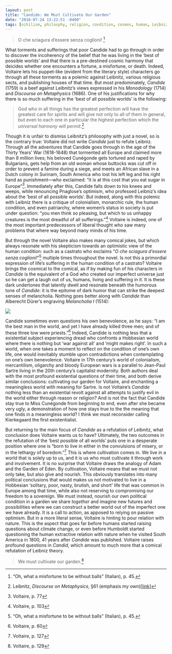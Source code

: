 ```yaml
---
layout: post
title: "Candide: We Must Cultivate Our Garden"
date: "2018-07-24 13:22:51 -0400"
tags: [nihilism, philosphy, religion, condition, cosmos, human, Leibniz, Voltaire]
---
```



> O che sciagura d’essere senza coglioni! [^1]

What torments and sufferings that poor Candide had to go through in order to discover the incoherency of the belief that he was living in the ‘best of possible worlds’ and that there is a pre-destined cosmic harmony that deicides whether one encounters a fortune, a misfortune, or death. Indeed, Voltaire lets his puppet-like (evident from the literary style) characters go through all these torments as a polemic against Leibnitz, various religious sects, and publishing houses of that time. But most predominately, *Candide* (1759) is a beef against Leibnitz’s views expressed in his *Monodology* (1714) and *Discourse on Metaphysics* (1686). One of his justifications for why there is so much suffering in the ‘best of all possible worlds’ is the following: 

> God who in all things has the greatest perfection will have the greatest care for spirits and will give not only to all of them in general, but even to each one in particular the highest perfection which the *universal harmony will permit*.[^5]

Though it is unfair to dismiss Leibnitz’s philosophy with just a novel, so is the contrary true: Voltaire did not write *Candide* just to refute Leibniz. Through all the adventures that Candide goes through in the age of the Thirty Years’ War (1618-1648) that tormented all Europe and claimed more than 8 million lives; his beloved Cunégonde gets tortured and raped by Bulgarians, gets help from an old woman whose buttocks was cut off in order to prevent a famine during a siege, and meets an African slave in a Dutch colony in Surinam, South America who lost his left leg and his right hand as punishment—who exclaimed: “it is at this cost that you eat sugar in Europe”[^3]. Immediately after this, Candide falls down to his knees and weeps, while renouncing Pnaglose’s optimism, who professed Leibniz’s idea about the ‘best of all possible worlds’. But indeed, along with this polemic with Leibniz there is a critique of colonialism, monarchic rule, the human condition, and even patriarchy, where women’s status in society is put under question: “you men think so pleasing, but which to us unhappy creatures is the most dreadful of all sufferings.”[^6] Voltaire is indeed, one of the most important predecessors of liberal thought who saw many problems that where way beyond many minds of his time.

But through the novel Voltaire also makes many comical jokes, but which always resonate with his skepticism towards an optimistic view of the human condition: such as a castrato who exclaims “*O che sciagura d’essere senza coglioni!*”[^1] multiple times throughout the novel. Is not this a primordial expression of life’s suffering in the human condition of a castrato? Voltaire brings the cosmical to the comical, as if by making fun of his characters in *Candide* is the equivalent of a God who created our imperfect universe just so he can get a laugh out of us, humans, living and suffering in it. It is these dark undertones that latently dwell and resonate beneath the humorous tone of *Candide*: it is the epitome of dark humor that can strike the deepest senses of melancholia. Nothing goes better along with *Candide* than Alberecht Dürer’s engraving *Melancholia I* (1514):

![](/images/melancholia-durer.jpeg)

Candide sometimes even questions his own benevolence, as he says: “I am the best man in the world, and yet I have already killed three men; and of these three tow were priests.”[^4] Indeed, Candide is nothing less that a existential subject experiencing dread who confronts a Hobbesian world where there is nothing but ‘war against all’ and ‘might makes right’. In such a world, when one takes a moment to reflect on the condition of one’s own life, one would inevitably stumble upon contradictions when contemplating on one’s own benevolence. Voltaire in 17th century’s world of colonialism, mercantilism, oligarchy and bloody European wars is a parallel to Jean-Paul Sartre living in the 20th century’s capitalist modernity. Both authors deal with the most profound existential questions of their time, and both derive similar conclusions: cultivating our garden for Voltaire, and enchanting a meaningless world with meaning for Sartre. Is not Voltaire’s *Candide* nothing less than an existential revolt against all attempts to justify evil in the world either through reason or religion? And is not the fact that Candide stay true to Miss Cunégonde from beginning to end, even after she became very ugly, a demonstration of how one stays true to the the meaning that one finds in a meaningless world? I think we must reconsider calling Kierkegaard the first existentialist. 

But returning to the main focus of *Candide* as a refutation of Leibnitz, what conclusion does Voltaire wants us to have? Ultimately, the two outcomes in the refutation of the ‘best possible of all worlds’ puts one in a desperate position where one is “born to live in either in the convulsions of misery, or in the lethargy of boredom.”[^2] 
This is where cultivation comes in. We live in a world that is solely up to us, and it is us who must cultivate it through work and involvement. It is no surprise that Voltaire draws the analogy of Adam and the Garden of Eden. By cultivation, Voltaire means that we must not only take, but also give and nourish. This obviously translates into many political conclusions that would makes us not motivated to live in a Hobbesian ‘solitary, poor, nasty, brutish, and short’ life that was common in Europe among that time, while also not reserving to compromising our freedom to a sovereign. We must instead, nourish our own political condition in a garden we share *together* and imagine new futures and possibilities where we can construct a better world out of the imperfect one we have already. It is a call to action, as apposed to relying on passive optimism. But in a more literal sense, Voltaire is hinting to pour relation with nature. This is the aspect that goes far before humans started raising questions about climate change, or even before Humboldt started questioning the human extractive relation with nature when he visited South America in 1800, 41 years after *Candide* was published. Voltaire raises profound questions in *Candid*, which amount to much more that a comical refutation of Leibniz theory.     

> We must cultivate our garden.[^7]

[^1]: “Oh, what a misfortune to be without balls” (Italian), p. 45.
[^2]: Voltaire, p. 127
[^3]: Voltaire, p. 77
[^4]: Voltaire, p. 60
[^5]: Leibnitz, *Discourse on Metaphysics*, §61 (emphasis my own)[[link](https://archive.org/stream/discourseonmetap00leib/discourseonmetap00leib_djvu.txt)]
[^6]: Voltaire, p. 103
[^7]: Voltaire, p. 129
